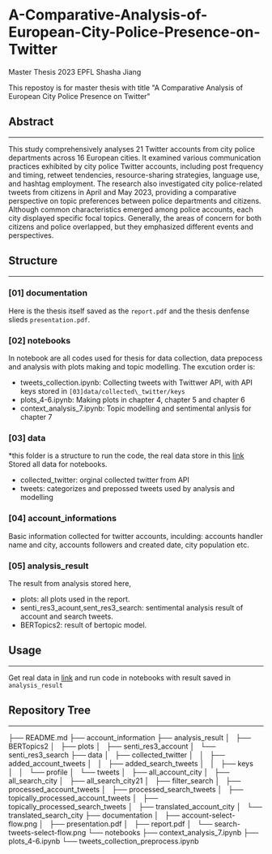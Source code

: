 # A-Comparative-Analysis-of-European-City-Police-Presence-on-Twitter
Master Thesis 2023 EPFL
Shasha Jiang

This repostoy is for master thesis with title "A Comparative Analysis of European City Police Presence on Twitter"

## Abstract
---
This study comprehensively analyses 21 Twitter accounts from city police departments across 16 European cities. It examined various communication practices exhibited by city police Twitter accounts, including post frequency and timing, retweet tendencies, resource-sharing strategies, language use, and hashtag employment. The research also investigated city police-related tweets from citizens in April and May 2023, providing a comparative perspective on topic preferences between police departments and citizens. Although common characteristics emerged among police accounts, each city displayed specific focal topics. Generally, the areas of concern for both citizens and police overlapped, but they emphasized different events and perspectives. 

## Structure
---
### [01] documentation
Here is the thesis itself saved as the `report.pdf` and the thesis denfense slieds `presentation.pdf`. 

### [02] notebooks

In notebook are all codes used for thesis for data collection, data prepocess and analysis with plots making and topic modelling. The excution order is:

- tweets_collection.ipynb: Collecting tweets with Twittwer API, with API keys stored in `[03]data/collected\_twitter/keys`
- plots_4-6.ipynb: Making plots in chapter 4, chapter 5 and chapter 6
- context_analysis_7.ipynb: Topic modelling and sentimental anlysis for chapter 7

### [03] data

*this folder is a structure to run the code, the real data store in this [link](...)
Stored all data for notebooks.
 - collected_twitter:  orginal collected twitter from API
 - tweets: categorizes and prepossed tweets used by analysis and modelling 

### [04] account_informations

Basic information collected for twitter accounts, inculding:
accounts handler name and city, accounts followers and created date, city population etc.

### [05] analysis_result

The result from analysis stored here, 
- plots: all plots used in the report. 
- senti_res3_acount,sent_res3_search: sentimental analysis result of account and search tweets.
- BERTopics2: result of bertopic model.

## Usage
---
Get real data in [link](...) and run code in notebooks with result saved in `analysis_result`

## Repository Tree
---
├── README.md
├── account_information
├── analysis_result
│   ├── BERTopics2
│   ├── plots
│   ├── senti_res3_account
│   └── senti_res3_search
├── data
│   ├── collected_twitter
│   │   ├── added_account_tweets
│   │   ├── added_search_tweets
│   │   ├── keys
│   │   └── profile
│   └── tweets
│       ├── all_account_city
│       ├── all_search_city
│       ├── all_search_city21
│       ├── filter_search
│       ├── processed_account_tweets
│       ├── processed_search_tweets
│       ├── topically_processed_account_tweets
│       ├── topically_processed_search_tweets
│       ├── translated_account_city
│       └── translated_search_city
├── documentation
│   ├── account-select-flow.png
│   ├── presentation.pdf
│   ├── report.pdf
│   └── search-tweets-select-flow.png
└── notebooks
    ├── context_analysis_7.ipynb
    ├── plots_4-6.ipynb
    └── tweets_collection_preprocess.ipynb


